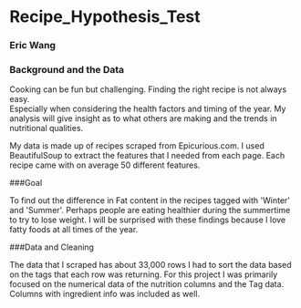 # Recipe_Hypothesis_Test
### Eric Wang

### Background and the Data

Cooking can be fun but challenging. Finding the right recipe is not always easy.<br> Especially when considering the health factors and timing of the year. My analysis will give insight as to what others are making and the trends in nutritional qualities.<br>

My data is made up of recipes scraped from Epicurious.com. I used BeautifulSoup to extract the features that I needed from each page. Each recipe came with on average 50 different features. <br>

###Goal

To find out the difference in Fat content in the recipes tagged with 'Winter' and 'Summer'. Perhaps people are eating healthier during the summertime to try to lose weight. I will be surprised with these findings because I love fatty foods at all times of the year. <br>

###Data and Cleaning

The data that I scraped has about 33,000 rows
I had to sort the data based on the tags that each row was returning.
For this project I was primarily focused on the numerical data of the nutrition columns and the Tag data. Columns with ingredient info was included as well.<br>
